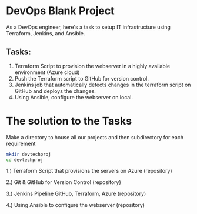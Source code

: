 # DevOps Blank Project

As a DevOps engineer, here's a task to setup IT infrastructure using Terraform, Jenkins, and Ansible. 

## Tasks:

1. Terraform Script to provision the webserver in a highly available environment (Azure cloud)
2. Push the Terraform script to GitHub for version control.
3. Jenkins job that automatically detects changes in the terraform script on GitHub and deploys the changes.
4. Using Ansible, configure the webserver on local.

# The solution to the Tasks

Make a directory to house all our projects and then subdirectory for each requirement

```bash
mkdir devtechproj
cd devtechproj
```

1.) Terraform Script that provisions the servers on Azure (repository)

2.) Git & GitHub for Version Control (repository)

3.) Jenkins Pipeline GitHub, Terraform, Azure (repository)

4.) Using Ansible to configure the webserver (repository)



